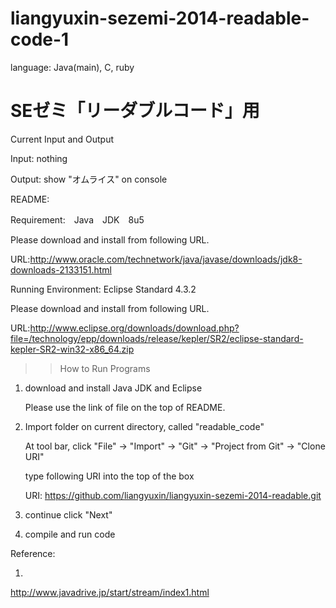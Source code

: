 liangyuxin-sezemi-2014-readable-code-1
======================================
language: Java(main), C, ruby

SEゼミ「リーダブルコード」用
======================================
Current Input and Output

Input: nothing

Output: show "オムライス" on console

README:

Requirement:　Java　JDK　8u5

Please download and install from following URL.

URL:http://www.oracle.com/technetwork/java/javase/downloads/jdk8-downloads-2133151.html

Running Environment: Eclipse Standard 4.3.2 

Please download and install from following URL.

URL:http://www.eclipse.org/downloads/download.php?file=/technology/epp/downloads/release/kepler/SR2/eclipse-standard-kepler-SR2-win32-x86_64.zip


>>How to Run Programs


1. download and install Java JDK and Eclipse


	Please use the link of file on the top of README.


2. Import folder on current directory, called "readable_code"

	At tool bar, click "File" -> "Import" -> "Git" -> "Project from Git" -> "Clone URI"

	type following URI into the top of the box

	URI: https://github.com/liangyuxin/liangyuxin-sezemi-2014-readable.git

3. continue click "Next"

4. compile and run code



Reference:

1. 

http://www.javadrive.jp/start/stream/index1.html